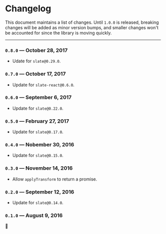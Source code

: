 # Changelog

This document maintains a list of changes. Until `1.0.0` is released, breaking changes will be added as minor version bumps, and smaller changes won't be accounted for since the library is moving quickly.

---

### `0.8.0` — October 28, 2017

- Udate for `slate@0.29.0`.

### `0.7.0` — October 17, 2017

- Update for `slate-react@0.6.0`.

### `0.6.0` — September 6, 2017

- Update for `slate@0.22.0`.

### `0.5.0` — February 27, 2017

- Update for `slate@0.17.0`.

### `0.4.0` — Nobember 30, 2016

- Update for `slate@0.15.0`.

### `0.3.0` — November 14, 2016

- Allow `applyTransform` to return a promise.

### `0.2.0` — September 12, 2016

- Update for `slate@0.14.0`.

### `0.1.0` — August 9, 2016

:tada:
